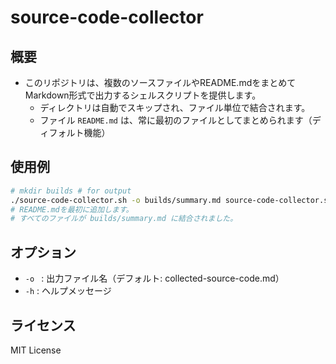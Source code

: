 # source-code-collector

## 概要
- このリポジトリは、複数のソースファイルやREADME.mdをまとめてMarkdown形式で出力するシェルスクリプトを提供します。  
  - ディレクトリは自動でスキップされ、ファイル単位で結合されます。
  - ファイル `README.md` は、常に最初のファイルとしてまとめられます（ディフォルト機能）

## 使用例
```sh
# mkdir builds # for output
./source-code-collector.sh -o builds/summary.md source-code-collector.sh
# README.mdを最初に追加します。
# すべてのファイルが builds/summary.md に結合されました。
```

## オプション
- `-o ` : 出力ファイル名（デフォルト: collected-source-code.md）
- `-h` : ヘルプメッセージ

## ライセンス
MIT License
